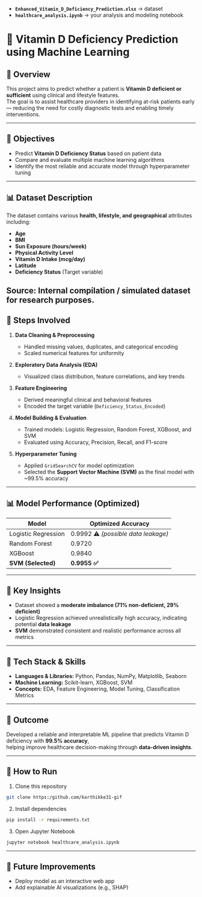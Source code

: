 * **`Enhanced_Vitamin_D_Deficiency_Prediction.xlsx`** → dataset
* **`healthcare_analysis.ipynb`** → your analysis and modeling notebook

# 🧠 Vitamin D Deficiency Prediction using Machine Learning

## 📘 Overview
This project aims to predict whether a patient is **Vitamin D deficient or sufficient** using clinical and lifestyle features.  
The goal is to assist healthcare providers in identifying at-risk patients early — reducing the need for costly diagnostic tests and enabling timely interventions.

---

## 🎯 Objectives
- Predict **Vitamin D Deficiency Status** based on patient data  
- Compare and evaluate multiple machine learning algorithms  
- Identify the most reliable and accurate model through hyperparameter tuning  
---

## 📊 Dataset Description

The dataset contains various **health, lifestyle, and geographical** attributes including:

* **Age**
* **BMI**
* **Sun Exposure (hours/week)**
* **Physical Activity Level**
* **Vitamin D Intake (mcg/day)**
* **Latitude**
* **Deficiency Status** (Target variable)

Source: Internal compilation / simulated dataset for research purposes.
---

## 🧹 Steps Involved
1. **Data Cleaning & Preprocessing**  
   - Handled missing values, duplicates, and categorical encoding  
   - Scaled numerical features for uniformity  

2. **Exploratory Data Analysis (EDA)**  
   - Visualized class distribution, feature correlations, and key trends  

3. **Feature Engineering**  
   - Derived meaningful clinical and behavioral features  
   - Encoded the target variable (`Deficiency_Status_Encoded`)  

4. **Model Building & Evaluation**  
   - Trained models: Logistic Regression, Random Forest, XGBoost, and SVM  
   - Evaluated using Accuracy, Precision, Recall, and F1-score  

5. **Hyperparameter Tuning**  
   - Applied `GridSearchCV` for model optimization  
   - Selected the **Support Vector Machine (SVM)** as the final model with ~99.5% accuracy  

---

## 📊 Model Performance (Optimized)

| Model | Optimized Accuracy |
|--------|--------------------|
| Logistic Regression | 0.9992 ⚠️ *(possible data leakage)* |
| Random Forest | 0.9720 |
| XGBoost | 0.9840 |
| **SVM (Selected)** | **0.9955 ✅** |

---

## 🧠 Key Insights
- Dataset showed a **moderate imbalance (71% non-deficient, 29% deficient)**  
- Logistic Regression achieved unrealistically high accuracy, indicating potential **data leakage**  
- **SVM** demonstrated consistent and realistic performance across all metrics  

---

## 🧰 Tech Stack & Skills
- **Languages & Libraries:** Python, Pandas, NumPy, Matplotlib, Seaborn  
- **Machine Learning:** Scikit-learn, XGBoost, SVM  
- **Concepts:** EDA, Feature Engineering, Model Tuning, Classification Metrics  

---

## 🚀 Outcome
Developed a reliable and interpretable ML pipeline that predicts Vitamin D deficiency with **99.5% accuracy**,  
helping improve healthcare decision-making through **data-driven insights**.

---

## 🚀 How to Run

1. Clone this repository

```bash
git clone https:/github.com/karthikke31-gif
```

2. Install dependencies

```bash
pip install -r requirements.txt
```

3. Open Jupyter Notebook

```bash
jupyter notebook healthcare_analysis.ipynb
```

---

## 📌 Future Improvements

* Deploy model as an interactive web app
* Add explainable AI visualizations (e.g., SHAP)




